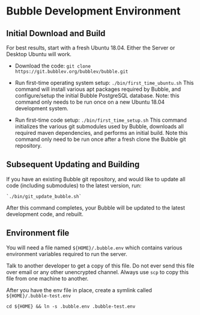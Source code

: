 # Bubble Development Environment

## Initial Download and Build
For best results, start with a fresh Ubuntu 18.04. Either the Server or Desktop Ubuntu will work.

  * Download the code: `git clone https://git.bubblev.org/bubblev/bubble.git`

  * Run first-time operating system setup: `./bin/first_time_ubuntu.sh`
    This command will install various apt packages required by Bubble, and configure/setup the initial Bubble PostgreSQL database.
    Note: this command only needs to be run once on a new Ubuntu 18.04 development system.
    
  * Run first-time code setup: `./bin/first_time_setup.sh`
    This command initializes the various git submodules used by Bubble, downloads all required maven dependencies,
    and performs an initial build.
    Note this command only need to be run once after a fresh clone the Bubble git repository.

## Subsequent Updating and Building
If you have an existing Bubble git repository, and would like to update all code (including submodules) to the latest version, run:

    `./bin/git_update_bubble.sh`

After this command completes, your Bubble will be updated to the latest development code, and rebuilt.

## Environment file
You will need a file named `${HOME}/.bubble.env` which contains various environment variables required to run the server.

Talk to another developer to get a copy of this file. Do not ever send this file over email or any other unencrypted channel.
Always use `scp` to copy this file from one machine to another.

After you have the env file in place, create a symlink called `${HOME}/.bubble-test.env`

    cd ${HOME} && ln -s .bubble.env .bubble-test.env
